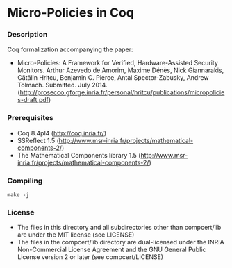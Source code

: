 # Micro-Policies in Coq

### Description

Coq formalization accompanying the paper:
- Micro-Policies: A Framework for Verified, Hardware-Assisted Security Monitors. Arthur Azevedo de Amorim, Maxime Dénès, Nick Giannarakis, Cătălin Hriţcu, Benjamin C. Pierce, Antal Spector-Zabusky, Andrew Tolmach. Submitted. July 2014. (http://prosecco.gforge.inria.fr/personal/hritcu/publications/micropolicies-draft.pdf)

### Prerequisites

- Coq 8.4pl4 (http://coq.inria.fr/)
- SSReflect 1.5 (http://www.msr-inria.fr/projects/mathematical-components-2/)
- The Mathematical Components library 1.5
  (http://www.msr-inria.fr/projects/mathematical-components-2/)

### Compiling

    make -j

### License

- The files in this directory and all subdirectories other than
  compcert/lib are under the MIT license (see LICENSE)
- The files in the compcert/lib directory are dual-licensed under
  the INRIA Non-Commercial License Agreement and the GNU General
  Public License version 2 or later (see compcert/LICENSE)
